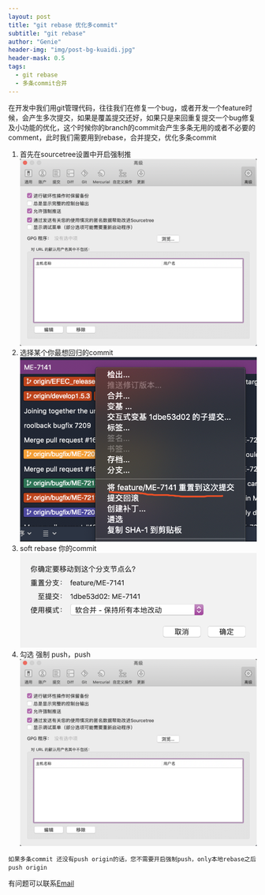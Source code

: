 ```yaml
---
layout: post
title: "git rebase 优化多commit"
subtitle: "git rebase"
author: "Genie"
header-img: "img/post-bg-kuaidi.jpg"
header-mask: 0.5
tags:
  - git rebase
  - 多条commit合并
---
```


在开发中我们用git管理代码，往往我们在修复一个bug，或者开发一个feature时候，会产生多次提交，如果是覆盖提交还好，如果只是来回重复提交一个bug修复及小功能的优化，这个时候你的branch的commit会产生多条无用的或者不必要的comment，此时我们需要用到rebase，合并提交，优化多条commit

1. 首先在sourcetree设置中开启强制推
![1](/img/git/1@2x.png)
2. 选择某个你最想回归的commit
![2](/img/git/3@2x.png)
3. soft rebase 你的commit
![3](/img/git/4@2x.png)
4. 勾选 强制 push，push
![4](/img/git/1@2x.png)

`如果多条commit 还没有push origin的话，您不需要开启强制push，only本地rebase之后push origin
`

有问题可以联系[Email](mailto:ep_chengsun@aliyun.com)
